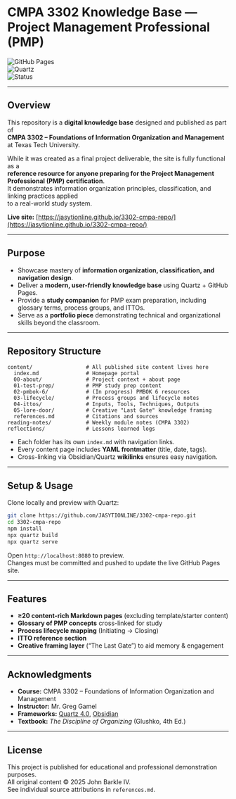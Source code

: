 # CMPA 3302 Knowledge Base — Project Management Professional (PMP)

![GitHub Pages](https://img.shields.io/badge/hosted-GitHub%20Pages-blue)  
![Quartz](https://img.shields.io/badge/framework-Quartz%204.0-lightgrey)  
![Status](https://img.shields.io/badge/status-active-brightgreen)

---

## Overview

This repository is a **digital knowledge base** designed and published as part of  
**CMPA 3302 – Foundations of Information Organization and Management**  
at Texas Tech University.  

While it was created as a final project deliverable, the site is fully functional as a  
**reference resource for anyone preparing for the Project Management Professional (PMP) certification**.  
It demonstrates information organization principles, classification, and linking practices applied  
to a real-world study system.

**Live site:** [https://jasytionline.github.io/3302-cmpa-repo/](https://jasytionline.github.io/3302-cmpa-repo/)

---

## Purpose

- Showcase mastery of **information organization, classification, and navigation design**.  
- Deliver a **modern, user-friendly knowledge base** using Quartz + GitHub Pages.  
- Provide a **study companion** for PMP exam preparation, including glossary terms, process groups, and ITTOs.  
- Serve as a **portfolio piece** demonstrating technical and organizational skills beyond the classroom.  

---

## Repository Structure

```
content/                 # All published site content lives here
  index.md               # Homepage portal
  00-about/              # Project context + about page
  01-test-prep/          # PMP study prep content
  02-pmbok-6/            # (In progress) PMBOK 6 resources
  03-lifecycle/          # Process groups and lifecycle notes
  04-ittos/              # Inputs, Tools, Techniques, Outputs
  05-lore-door/          # Creative "Last Gate" knowledge framing
  references.md          # Citations and sources
reading-notes/           # Weekly module notes (CMPA 3302)
reflections/             # Lessons learned logs
```

- Each folder has its own `index.md` with navigation links.  
- Every content page includes **YAML frontmatter** (title, date, tags).  
- Cross-linking via Obsidian/Quartz **wikilinks** ensures easy navigation.

---

## Setup & Usage

Clone locally and preview with Quartz:

```bash
git clone https://github.com/JASYTIONLINE/3302-cmpa-repo.git
cd 3302-cmpa-repo
npm install
npx quartz build
npx quartz serve
```

Open `http://localhost:8080` to preview.  
Changes must be committed and pushed to update the live GitHub Pages site.

---

## Features

- **≥20 content-rich Markdown pages** (excluding template/starter content)  
- **Glossary of PMP concepts** cross-linked for study  
- **Process lifecycle mapping** (Initiating → Closing)  
- **ITTO reference section**  
- **Creative framing layer** (“The Last Gate”) to aid memory & engagement  

---

## Acknowledgments

- **Course:** CMPA 3302 – Foundations of Information Organization and Management  
- **Instructor:** Mr. Greg Gamel  
- **Frameworks:** [Quartz 4.0](https://quartz.jzhao.xyz/), [Obsidian](https://obsidian.md/)  
- **Textbook:** *The Discipline of Organizing* (Glushko, 4th Ed.)  

---

## License

This project is published for educational and professional demonstration purposes.  
All original content © 2025 John Barkle IV.  
See individual source attributions in `references.md`.
